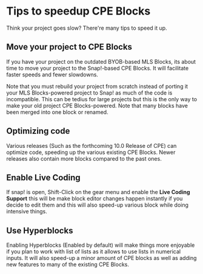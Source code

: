 # Tips to speedup CPE Blocks
Think your project goes slow? There're many tips to speed it up.

## Move your project to CPE Blocks
If you have your project on the outdated BYOB-based MLS Blocks, its about time to move your project to the Snap!-based CPE Blocks. It will facilitate faster speeds and fewer slowdowns.

Note that you must rebuild your project from scratch instead of porting it your MLS Blocks-powered project to Snap! as much of the code is incompatible. This can be tedius for large projects but this is the only way to make your old project CPE Blocks-powered. Note that many blocks have been merged into one block or renamed.

## Optimizing code
Various releases (Such as the forthcoming 10.0 Release of CPE) can optimize code, speeding up the various existing CPE Blocks. Newer releases also contain more blocks compared to the past ones.

## Enable Live Coding
If snap! is open, Shift-Click on the gear menu and enable the **Live Coding Support** this will be make block editor changes happen instantly if you decide to edit them and this will also speed-up various block while doing intensive things.

## Use Hyperblocks
Enabling Hyperblocks (Enabled by default) will make things more enjoyable if you plan to work with list of lists as it allows to use lists in numerical inputs. It will also speed-up a minor amount of CPE blocks as well as adding new features to many of the existing CPE Blocks.
